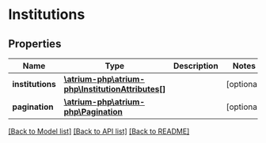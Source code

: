# Institutions

## Properties
Name | Type | Description | Notes
------------ | ------------- | ------------- | -------------
**institutions** | [**\atrium-php\atrium-php\InstitutionAttributes[]**](InstitutionAttributes.md) |  | [optional] 
**pagination** | [**\atrium-php\atrium-php\Pagination**](Pagination.md) |  | [optional] 

[[Back to Model list]](../README.md#documentation-for-models) [[Back to API list]](../README.md#documentation-for-api-endpoints) [[Back to README]](../README.md)


